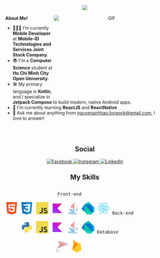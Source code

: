 <p align="center">
  <a href="https://github.com/DenverCoder1/readme-typing-svg"><img src="https://readme-typing-svg.herokuapp.com?font=Time+New+Roman&color=cyan&size=30&center=true&vCenter=true&width=600&height=100&lines=Hi,+I'm+Nguyen+Anh+Hao..,;I'm+a+Mobile+Developer..&hearts;++;Always+Exploring+New+Technologies..,;Computer+Science+Student"></a>
</p>

<a target="_blank" align="center">
  <img align="right"top="500" height="250" width="350" alt="GIF" src="https://media.giphy.com/media/SWoSkN6DxTszqIKEqv/giphy.gif">
</a>

**About Me!**

- 👨🏽‍💻 I’m currently **Mobile Developer** at **Mobile-ID Technologies and Services Joint Stock Company**.
- 📚 I'm a **Computer Science** student at **Ho Chi Minh City Open University**.
- 🛠️ My primary language is **Kotlin**, and I specialize in **Jetpack Compose** to build modern, native Android apps.
- 🌱 I'm currently learning **ReactJS** and **ReactNative**
- 💬 Ask me about anything from [nguyenanhhao.forwork@gmail.com](mailto:nguyenanhhao.forwork@gmail.com), I love to answer!

<br><br>
## <div align="center">Social</div>
<div align="center">
  <a href="https://www.facebook.com/anhhao111203">
    <img src="https://img.shields.io/badge/Facebook-1877F2?style=for-the-badge&logo=facebook&logoColor=white" alt="Facebook">
  </a>
  <a href="https://www.instagram.com/nahnw_haoo/">
    <img src="https://img.shields.io/badge/Instagram-E4405F?style=for-the-badge&logo=instagram&logoColor=white" alt="Instagram">
  </a>
  <a href="https://www.linkedin.com/in/anhhao111203/">
    <img src="https://img.shields.io/badge/LinkedIn-0A66C2?style=for-the-badge&logo=linkedin&logoColor=white" alt="LinkedIn">
  </a>
</div>

## <div align="center">My Skills</div>
<p style="display: inline-block;" align="center">
  <kbd>
    <kbd>Front-end</kbd>
    <br>
    <br>
    <img width="40px" src="https://github.com/devicons/devicon/blob/v2.16.0/icons/html5/html5-original.svg" /> 
    <img width="40px" src="https://github.com/devicons/devicon/blob/v2.16.0/icons/css3/css3-original.svg" /> 
    <img width="40px" src="https://github.com/devicons/devicon/blob/v2.16.0/icons/javascript/javascript-original.svg" />
    <img width="40px" src="https://github.com/devicons/devicon/blob/v2.16.0/icons/kotlin/kotlin-original.svg" /> 
    <img width="40px" src="https://github.com/devicons/devicon/blob/v2.16.0/icons/java/java-original.svg" />
    <img width="40px" src="https://github.com/devicons/devicon/blob/v2.16.0/icons/dart/dart-original.svg" />
    <img width="40px" src="https://github.com/devicons/devicon/blob/v2.16.0/icons/react/react-original.svg" />
  </kbd>

  <kbd>
    <kbd>Back-end</kbd>
    <br>
    <br>
    <img width="40px" src="https://github.com/devicons/devicon/blob/v2.16.0/icons/python/python-original.svg" /> 
    <img width="40px" src="https://github.com/devicons/devicon/blob/v2.16.0/icons/javascript/javascript-original.svg" />
    <img width="40px" src="https://github.com/devicons/devicon/blob/v2.16.0/icons/kotlin/kotlin-original.svg" /> 
    <img width="40px" src="https://github.com/devicons/devicon/blob/v2.16.0/icons/java/java-original.svg" />
    <img width="40px" src="https://github.com/devicons/devicon/blob/v2.16.0/icons/dart/dart-original.svg" />
  </kbd>

  <kbd>
    <kbd>Database</kbd>
    <br>
    <br>
    <img width="40px" src="https://github.com/devicons/devicon/blob/v2.16.0/icons/microsoftsqlserver/microsoftsqlserver-original.svg" /> 
    <img width="40px" src="https://github.com/devicons/devicon/blob/v2.16.0/icons/firebase/firebase-original.svg" />
  </kbd>
